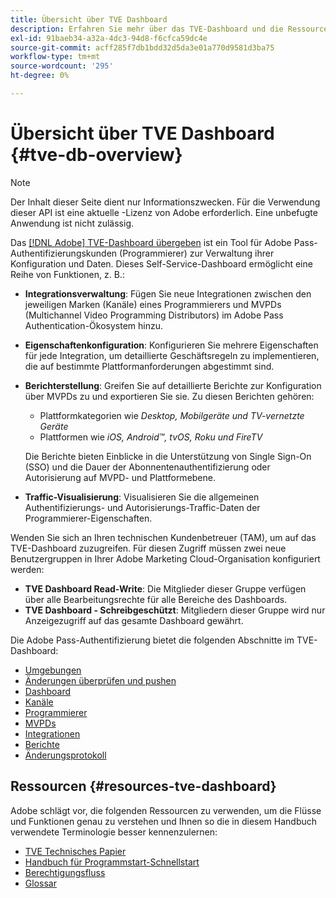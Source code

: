 ```yaml
---
title: Übersicht über TVE Dashboard
description: Erfahren Sie mehr über das TVE-Dashboard und die Ressourcen.
exl-id: 91baeb34-a32a-4dc3-94d8-f6cfca59dc4e
source-git-commit: acff285f7db1bdd32d5da3e01a770d9581d3ba75
workflow-type: tm+mt
source-wordcount: '295'
ht-degree: 0%

---
```


# Übersicht über TVE Dashboard {#tve-db-overview}

>[!NOTE]
>
>Der Inhalt dieser Seite dient nur Informationszwecken. Für die Verwendung dieser API ist eine aktuelle -Lizenz von Adobe erforderlich. Eine unbefugte Anwendung ist nicht zulässig.

Das [[!DNL Adobe] TVE-Dashboard übergeben](https://experience.adobe.com/pass/authentication) ist ein Tool für Adobe Pass-Authentifizierungskunden (Programmierer) zur Verwaltung ihrer Konfiguration und Daten. Dieses Self-Service-Dashboard ermöglicht eine Reihe von Funktionen, z. B.:

* **Integrationsverwaltung**: Fügen Sie neue Integrationen zwischen den jeweiligen Marken (Kanäle) eines Programmierers und MVPDs (Multichannel Video Programming Distributors) im Adobe Pass Authentication-Ökosystem hinzu.

* **Eigenschaftenkonfiguration**: Konfigurieren Sie mehrere Eigenschaften für jede Integration, um detaillierte Geschäftsregeln zu implementieren, die auf bestimmte Plattformanforderungen abgestimmt sind.

* **Berichterstellung**: Greifen Sie auf detaillierte Berichte zur Konfiguration über MVPDs zu und exportieren Sie sie. Zu diesen Berichten gehören:
   * Plattformkategorien wie *Desktop, Mobilgeräte und TV-vernetzte Geräte*
   * Plattformen wie *iOS, Android™, tvOS, Roku und FireTV*

  Die Berichte bieten Einblicke in die Unterstützung von Single Sign-On (SSO) und die Dauer der Abonnentenauthentifizierung oder Autorisierung auf MVPD- und Plattformebene.

* **Traffic-Visualisierung**: Visualisieren Sie die allgemeinen Authentifizierungs- und Autorisierungs-Traffic-Daten der Programmierer-Eigenschaften.

Wenden Sie sich an Ihren technischen Kundenbetreuer (TAM), um auf das TVE-Dashboard zuzugreifen. Für diesen Zugriff müssen zwei neue Benutzergruppen in Ihrer Adobe Marketing Cloud-Organisation konfiguriert werden:

* **TVE Dashboard Read-Write**: Die Mitglieder dieser Gruppe verfügen über alle Bearbeitungsrechte für alle Bereiche des Dashboards.
* **TVE Dashboard - Schreibgeschützt**: Mitgliedern dieser Gruppe wird nur Anzeigezugriff auf das gesamte Dashboard gewährt.

Die Adobe Pass-Authentifizierung bietet die folgenden Abschnitte im TVE-Dashboard:

* [Umgebungen](/help/authentication/tve-dashboard/new-tve-dashboard/tve-dashboard-environments.md)
* [Änderungen überprüfen und pushen](/help/authentication/tve-dashboard/new-tve-dashboard/tve-dashboard-review-push-changes.md)
* [Dashboard](/help/authentication/tve-dashboard/new-tve-dashboard/tve-dashboard-home.md)
* [Kanäle](/help/authentication/tve-dashboard/new-tve-dashboard/tve-dashboard-channels.md)
* [Programmierer](/help/authentication/tve-dashboard/new-tve-dashboard/tve-dashboard-programmers.md)
* [MVPDs](/help/authentication/tve-dashboard/new-tve-dashboard/tve-dashboard-mvpds.md)
* [Integrationen](/help/authentication/tve-dashboard/new-tve-dashboard/tve-dashboard-integrations.md)
* [Berichte](/help/authentication/tve-dashboard/new-tve-dashboard/tve-dashboard-reports.md)
* [Änderungsprotokoll](/help/authentication/tve-dashboard/new-tve-dashboard/tve-dashboard-changes-log.md)

## Ressourcen {#resources-tve-dashboard}

Adobe schlägt vor, die folgenden Ressourcen zu verwenden, um die Flüsse und Funktionen genau zu verstehen und Ihnen so die in diesem Handbuch verwendete Terminologie besser kennenzulernen:

* [TVE Technisches Papier](/help/authentication/technical-paper.md)
* [Handbuch für Programmstart-Schnellstart](/help/authentication/programmer-kickstart-guide.md)
* [Berechtigungsfluss](/help/authentication/entitlement-flow.md)
* [Glossar](/help/authentication/glossary.md)
